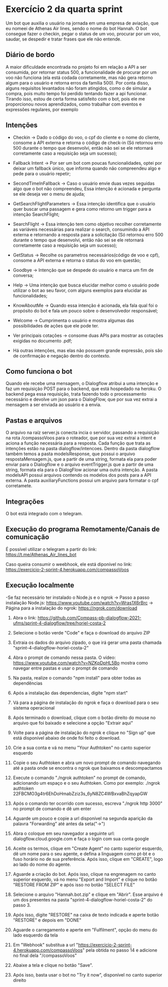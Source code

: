 
# Exercício 2 da quarta sprint

Um bot que auxilia o usuário na jornada em uma empresa de aviação, que eu nomeei de Athenas Air lines, sendo o nome do bot Hannah. O bot consegue fazer o checkin, pegar o status de um voo, procurar por um voo, saudar, se despedir e tratar frases que ele não entende.


## Diário de bordo

A maior dificuldade encontrada no projeto foi em relação a API a ser consumida, por retornar status 500, a funcionalidade de procurar por um voo não funciona (ela está codada corretamente, mas não gera retorno algum para o usuário e retorna erros da família 500). Por conta disso, alguns requisitos levantados não foram atingidos, como o de simular a compra, pois muito tempo foi perdido tentando fazer a api funcionar. Tirando isso, estou de certa forma satisfeito com o bot, pois ele me proporcionou novos aprendizados, como trabalhar com eventos e expressões regulares, por exemplo 



## Intenções

- Checkin -> Dado o código do voo, o cpf do cliente e o nome do cliente, consome a API externa e retorna o código de check-in (Só retornou erro 500 durante o tempo que desenvolvi, então não sei se ele retornará corretamente caso a requisição seja um sucesso);

- Fallback Intent -> Por ser um bot com poucas funcionalidades, optei por deixar um fallback único, que informa quando não compreendeu algo e pede para o usuário repetir;

- SecondTimeInFallback -> Caso o usuário envie duas vezes seguidas algo que o bot não compreendeu, Essa intenção é acionada e pergunta se ele deseja ver o menu de ajuda;

- GetSearchFlightParameters -> Essa intenção identifica que o usuário quer buscar uma passagem e gera como retorno um trigger para a intenção SearchFlight;

- SearchFlight -> Essa intenção tem como objetivo recolher corretamente as variáveis necessárias para realizar o search, consumindo a API externa e retornando a resposta para a solicitação (Só retornou erro 500 durante o tempo que desenvolvi, então não sei se ele retornará corretamente caso a requisição seja um sucesso);

- GetStatus -> Recolhe os parametros necessários(código de voo e cpf), consome a API externa e retorna o status do voo em questão;

- Goodbye -> Intenção que se despede do usuário e marca um fim de conversa;

- Help -> Uma intenção que busca elucidar melhor como o usuário pode utilizar o bot ao seu favor, com alguns exemplos para elucidar as funcionalidades;

- KnowAboutMe -> Quando essa intenção é acionada, ela fala qual foi o propósito do bot e fala um pouco sobre o desenvolvedor responsável;

- Welcome -> Cumprimenta o usuário e mostra algumas das possibilidades de ações que ele pode ter.

- Ver principais cotações -> consome duas APIs para mostrar as cotações exigidas no documento   .pdf;

- Há outras intenções, mas elas não possuem grande expressão, pois são de confirmação e negação dentro do contexto.


## Como funciona o bot

Quando ele recebe uma mensagem, o Dialogflow atribui a uma intenção e faz um requisição POST para o backend, que está hospedado na heroku. O backend pega essa requisição, trata fazendo todo o processamento necessário e devolve um json para o DialogFlow, que por sua vez extrai a mensagem a ser enviada ao usuário e a envia.


## Pastas e arquivos

O arquivo na raíz server.js conecta incia o servidor, passando a requisição na rota /compassoVoos para o roteador, que por sua vez extrai a intent e aciona a função necessária para a resposta. Cada função que trata as intenções estão na pasta dialogflow/intencoes. Dentro da pasta dialogflow também temos a pasta modelsResponse, que possui o arquivo respostaMensagem.js, que a partir de uma string, formata ela para poder enviar para o Dialogflow e o arquivo eventTrigger.js que a partir de uma string, formata ela para o DialogFlow acionar uma outra intenção. A pasta modelsAPI possui arquivos contendo os modelos dos posts para a API externa. A pasta auxiliaryFunctions possui um arquivo para formatar o cpf corretamete. 


## Integrações

O bot está integrado com o telegram.


## Execução do programa Remotamente/Canais de comunicação

É possível utilizar o telegram a partir do link: https://t.me/Athenas_Air_lines_bot

Caso queira consumir o weebhook, ele está diponível no link: https://exercicio-2-sprint-4.herokuapp.com/compassoVoos


## Execução localmente

-Se faz necessário ter instalado o Node.js e o ngrok
-> Passo a passo instalação Node.js: https://www.youtube.com/watch?v=Wras1X6rBrc
-> Página para a instalação do ngrok: https://ngrok.com/download

1. Abra o link: https://github.com/Compass-pb-dialogflow-2021-ufms/sprint-4-dialogflow/tree/horiel-costa-2

2. Selecione o botão verde "Code" e faça o download do arquivo ZIP

3. Extraia os dados do arquivo zipado, o que irá gerar uma pasta chamada "sprint-4-dialogflow-horiel-costa-2"

4. Abra o prompt de comando nessa pasta. O vídeo: https://www.youtube.com/watch?v=NZKpDpHL5Bo mostra como navegar entre pastas e usar o prompt de comando

5. Na pasta, realize o comando "npm install" para obter todas as dependências

6. Após a instalação das dependencias, digite "npm start"

7. Vá para a página de instalação do ngrok e faça o download para o seu sistema operacional

8. Após terminado o download, clique com o botão direito do mouse no arquivo que foi baixado e selecione a opção "Extrair aqui"

9. Volte para a página de instalação do ngrok e clique no "Sign up" que está disponível abaixo de onde foi feito o download.

10. Crie a sua conta e vá no menu "Your Authtoken" no canto superior esquerdo

11. Copie o seu Authtoken e abra um novo prompt de comando navegando até a pasta onde se encontra o ngrok que baixamos e descompactamos

12. Execute o comando "./ngrok authtoken" no prompt de comando, adicionando um espaço e o seu Authtoken. Como por exemplo: ./ngrok authtoken 22FBCMO3g4tr6EhDoHmabZziz3s_6yN8ZC4WBxvaBhZqyapGW

13. Após o comando ter ocorrido com sucesso, escreva "./ngrok http 3000" no prompt de comando e dê um enter

14. Aguarde um pouco e copie a url disponível na segunda aparição da palavra "Forwarding" até antes da seta("->")

15. Abra o coloque em seu navegador a seguinte url: dialogflow.cloud.google.com e faça o login com sua conta google

16. Aceite os termos, clique em "Create Agent" no canto superior esquerdo, dê um nome para o seu agente, e defina a linguagem como pt-bt e o fuso horário no de sua preferência. Após isso, clique em "CREATE", logo ao lado do nome do agente.

17. Aguarde a criação do bot. Após isso, clique na engrenagem no canto superior esquerdo, vá no menu "Export and Import" e clique no botão "RESTORE FROM ZIP" e após isso no botão "SELECT FILE"

18. Selecione o arquivo "Hannah.bot.zip" e clique em "Abrir". Esse arquivo é um dos presentes na pasta "sprint-4-dialogflow-horiel-costa-2" do passo 3.

19. Após isso, digite "RESTORE" na caixa de texto indicada e aperte  botão "RESTORE" e depois em "DONE"

20. Aguarde o carregamento e aperte em "Fulfilment", opção do menu do lado esquerdo da tela

21. Em "Webhook" substitua a url "https://exercicio-2-sprint-4.herokuapp.com/compassoVoos" pela obtida no passo 14 e adicione no final dela "/compassoVoos"

22. Abaixe a tela e clique no botão "Save".

23. Após isso, basta usar o bot no "Try it now", disponível no canto superior direito